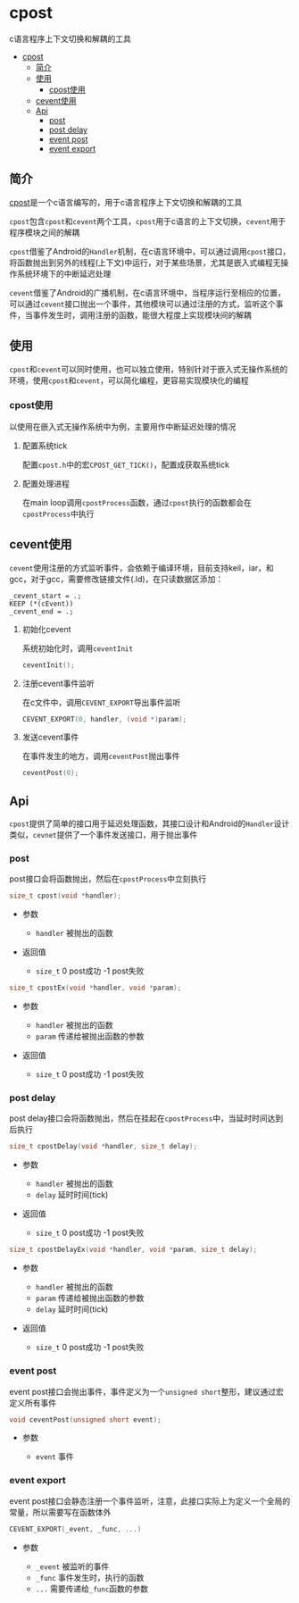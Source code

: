 # cpost

c语言程序上下文切换和解耦的工具

- [cpost](#cpost)
  - [简介](#简介)
  - [使用](#使用)
    - [cpost使用](#cpost使用)
  - [cevent使用](#cevent使用)
  - [Api](#api)
    - [post](#post)
    - [post delay](#post-delay)
    - [event post](#event-post)
    - [event export](#event-export)

## 简介

[cpost](https://github.com/NevermindZZT/cpost)是一个c语言编写的，用于c语言程序上下文切换和解耦的工具

`cpost`包含`cpost`和`cevent`两个工具，`cpost`用于c语言的上下文切换，`cevent`用于程序模块之间的解耦

`cpost`借鉴了Android的`Handler`机制，在c语言环境中，可以通过调用`cpost`接口，将函数抛出到另外的线程(上下文)中运行，对于某些场景，尤其是嵌入式编程无操作系统环境下的中断延迟处理

`cevent`借鉴了Android的广播机制，在c语言环境中，当程序运行至相应的位置，可以通过`cevent`接口抛出一个事件，其他模块可以通过注册的方式，监听这个事件，当事件发生时，调用注册的函数，能很大程度上实现模块间的解耦

## 使用

`cpost`和`cevent`可以同时使用，也可以独立使用，特别针对于嵌入式无操作系统的环境，使用`cpost`和`cevent`，可以简化编程，更容易实现模块化的编程

### cpost使用

以使用在嵌入式无操作系统中为例，主要用作中断延迟处理的情况

1. 配置系统tick

    配置`cpost.h`中的宏`CPOST_GET_TICK()`，配置成获取系统tick

2. 配置处理进程

    在main loop调用`cpostProcess`函数，通过`cpost`执行的函数都会在`cpostProcess`中执行

## cevent使用

`cevent`使用注册的方式监听事件，会依赖于编译环境，目前支持keil，iar，和gcc，对于gcc，需要修改链接文件(.ld)，在只读数据区添加：

```ld
_cevent_start = .;
KEEP (*(cEvent))
_cevent_end = .;
```

1. 初始化cevent

    系统初始化时，调用`ceventInit`

    ```c
    ceventInit();
    ```

2. 注册cevent事件监听

    在c文件中，调用`CEVENT_EXPORT`导出事件监听

    ```c
    CEVENT_EXPORT(0, handler, (void *)param);
    ```

3. 发送cevent事件

    在事件发生的地方，调用`ceventPost`抛出事件

    ```c
    ceventPost(0);
    ```

## Api

`cpost`提供了简单的接口用于延迟处理函数，其接口设计和Android的`Handler`设计类似，`cevnet`提供了一个事件发送接口，用于抛出事件

### post

post接口会将函数抛出，然后在`cpostProcess`中立刻执行

```c
size_t cpost(void *handler);
```

- 参数

  - `handler` 被抛出的函数

- 返回值

  - `size_t` 0 post成功 -1 post失败

```c
size_t cpostEx(void *handler, void *param);
```

- 参数

  - `handler` 被抛出的函数
  - `param` 传递给被抛出函数的参数

- 返回值

  - `size_t` 0 post成功 -1 post失败

### post delay

post delay接口会将函数抛出，然后在挂起在`cpostProcess`中，当延时时间达到后执行

```c
size_t cpostDelay(void *handler, size_t delay);
```

- 参数

  - `handler` 被抛出的函数
  - `delay` 延时时间(tick)

- 返回值

  - `size_t` 0 post成功 -1 post失败

```c
size_t cpostDelayEx(void *handler, void *param, size_t delay);
```

- 参数

  - `handler` 被抛出的函数
  - `param` 传递给被抛出函数的参数
  - `delay` 延时时间(tick)

- 返回值

  - `size_t` 0 post成功 -1 post失败

### event post

event post接口会抛出事件，事件定义为一个`unsigned short`整形，建议通过宏定义所有事件

```c
void ceventPost(unsigned short event);
```

- 参数

  - `event` 事件

### event export

event post接口会静态注册一个事件监听，注意，此接口实际上为定义一个全局的常量，所以需要写在函数体外

```c
CEVENT_EXPORT(_event, _func, ...)
```

- 参数

  - `_event` 被监听的事件
  - `_func` 事件发生时，执行的函数
  - `...` 需要传递给`_func`函数的参数
